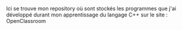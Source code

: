 Ici se trouve mon repository où sont stockés les programmes que j'ai développé 
durant mon apprentissage du langage C++ sur le site : OpenClassroom
